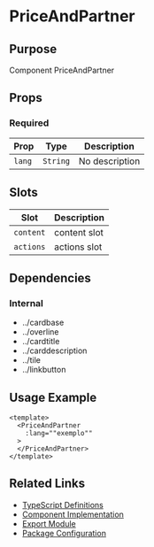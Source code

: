 # PriceAndPartner

## Purpose

Component PriceAndPartner

## Props

### Required

| Prop   | Type     | Description    |
| ------ | -------- | -------------- |
| `lang` | `String` | No description |

## Slots

| Slot      | Description  |
| --------- | ------------ |
| `content` | content slot |
| `actions` | actions slot |

## Dependencies

### Internal

- ../cardbase
- ../overline
- ../cardtitle
- ../carddescription
- ../tile
- ../linkbutton

## Usage Example

```vue
<template>
  <PriceAndPartner
    :lang=""exemplo""
  >
  </PriceAndPartner>
</template>
```

## Related Links

- [TypeScript Definitions](./PriceAndPartner.d.ts)
- [Component Implementation](./PriceAndPartner.vue)
- [Export Module](./priceandpartner.js)
- [Package Configuration](./package.json)
